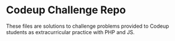 # Codeup Challenge Repo

These files are solutions to challenge problems provided to Codeup students as extracurricular practice with PHP and JS.

